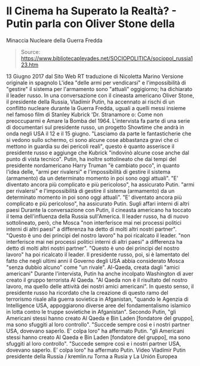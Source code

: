 # Il Cinema ha Superato la Realtà? - Putin parla con Oliver Stone della 
Minaccia Nucleare della Guerra Fredda

> Source: https://www.bibliotecapleyades.net/SOCIOPOLITICA/sociopol_russia123.htm

13 Giugno 2017
dal Sito Web RT
traduzione di Nicoletta Marino
Versione originale in spagnolo
L'idea "delle armi per vendicarsi"
e l'impossibilità di "gestire" il sistema per l'armamento
sono "attuali" oggigiorno;
ha dichiarato il leader russo.
In una conversazione con il cineasta americano Oliver Stone, il presidente della Russia, Vladímir Putin, ha accennato ai rischi di un conflitto nucleare durante la Guerra Fredda, uguali a quelli messi insieme nel famoso film di Stanley Kubrick 'Dr. Stranamore o: Come non preoccuparmi e Amare la Bomba del 1964.
L'intervista fa parte di una serie di documentari sul presidente russo, un progetto Showtime che andrà in onda negli USA il 12 e il 15 giugno.
"Lasciamo da parte le fantasticherie che si vedono sullo schermo, ci sono alcune cose abbastanza gravi che ci mettono in guardia su dei pericoli reali", questo è quanto asserisce il presidente russo e aggiunge che Kubrick "indovinò alcune cose anche dal punto di vista tecnico".
Putin, ha inoltre sottolineato che dai tempi del presidente nordamericano Harry Truman "è cambiato poco", in quanto l'idea delle,
"armi per rivalersi" e l'impossibilità di gestire il sistema (armamento) da un determinato momento in poi sono oggi attuali". "E' diventato ancora più complicato e più pericoloso", ha assicurato Putin.
"armi per rivalersi" e l'impossibilità di gestire il sistema (armamento) da un determinato momento in poi sono oggi attuali".
"E' diventato ancora più complicato e più pericoloso", ha assicurato Putin.
Sugli affari interni di altri paesi
Durante la conversazione con Putin, il cineasta americano ha toccato il tema dell'influenza della Russia sull'America.
Il leader russo, ha di nuovo sottolineato, però, che Mosca
"non interferisce mai nei processi politici interni di altri paesi" a differenza ha detto di molti altri nostri partner". "Questo è uno dei principi del nostro lavoro" ha poi ricalcato il leader.
"non interferisce mai nei processi politici interni di altri paesi" a differenza ha detto di molti altri nostri partner".
"Questo è uno dei principi del nostro lavoro" ha poi ricalcato il leader.
Il presidente russo, poi, si è lamentato del fatto che negli ultimi anni il Governo degli USA abbia considerato Mosca "senza dubbio alcuno" come "un rivale".
Al-Qaeda, creata dagli "amici americani"
Durante l'intervista, Putin ha anche incolpato Washington di aver creato il gruppo terrorista Al Qaeda.
"Al Qaeda non è il risultato del nostro lavoro, ma quello delle attività dei nostri amici americani".
In questo senso, il presidente russo ha ricordato che la creazione di questo ramo del terrorismo risale alla guerra sovietica in Afganistan,
"quando le Agenzia di Intelligence USA, appoggiarono diverse aree del fondamentalismo islamico in lotta contro le truppe sovietiche in Afganistan".
Secondo Putin,
"gli Americani stessi hanno creato Al Qaeda e Bin Laden [fondatore del gruppo], ma sono sfuggiti al loro controllo". "Succede sempre così e i nostri partner USA, dovevano saperlo. E' colpa loro" ha affermato Putin.
"gli Americani stessi hanno creato Al Qaeda e Bin Laden [fondatore del gruppo], ma sono sfuggiti al loro controllo".
"Succede sempre così e i nostri partner USA, dovevano saperlo. E' colpa loro" ha affermato Putin.
Video
Vladímir Putin
presidente della Russia / kremlin.ru
Torna a Rusia y La Unión Europea
